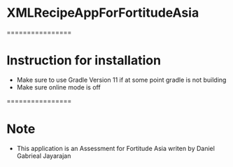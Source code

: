 # XMLRecipeAppForFortitudeAsia

================

# Instruction for installation
- Make sure to use Gradle Version 11 if at some point gradle is not building
- Make sure online mode is off


================

# Note
- This application is an Assessment for Fortitude Asia writen by Daniel Gabrieal Jayarajan
